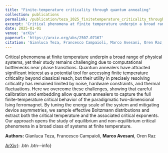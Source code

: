 ```yaml
---
title: "Finite-temperature criticality through quantum annealing"
collection: publications
permalink: /publication/teza_2025_finitetemperature_criticality_through
excerpt: 'Critical phenomena at finite temperature underpin a broad range of physical systems, yet their study remains challenging due to computational bottlenecks near phase transitions. Quantum annealers have...' if len(self.abstract) > 200 else self.abstract
date: 2025-01-01
venue: 'arXiv'
paperurl: 'https://arxiv.org/abs/2507.07167'
citation: 'Gianluca Teza, Francesco Campaioli, Marco Avesani, Oren Raz, "Finite-temperature criticality through quantum annealing", arXiv, (2025).'
---
```


Critical phenomena at finite temperature underpin a broad range of physical systems, yet their study remains challenging due to computational bottlenecks near phase transitions. Quantum annealers have attracted significant interest as a potential tool for accessing finite temperature criticality beyond classical reach, but their utility in precisely resolving criticality has remained limited by noise, hardware constraints, and thermal fluctuations. Here we overcome these challenges, showing that careful calibration and embedding allow quantum annealers to capture the full finite-temperature critical behavior of the paradigmatic two-dimensional Ising ferromagnet. By tuning the energy scale of the system and mitigating device asymmetries, we sample effective Boltzmann distributions and extract both the critical temperature and the associated critical exponents. Our approach opens the study of equilibrium and non-equilibrium critical phenomena in a broad class of systems at finite temperature.

**Authors:** Gianluca Teza, Francesco Campaioli, **Marco Avesani**, Oren Raz


[ArXiv](https://arxiv.org/abs/2507.07167){: .btn .btn--info}
